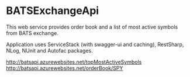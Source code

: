 # BATSExchangeApi
This web service provides order book and a list of most active symbols from BATS exchange.

Application uses ServiceStack (with swagger-ui and caching), RestSharp, NLog, NUnit and Autofac packages.

http://batsapi.azurewebsites.net/topMostActiveSymbols
http://batsapi.azurewebsites.net/orderBook/SPY